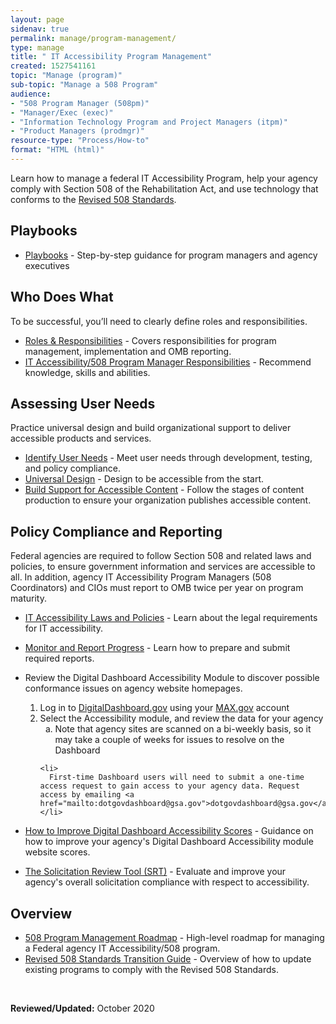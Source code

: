 ```yaml
---
layout: page
sidenav: true
permalink: manage/program-management/
type: manage
title: " IT Accessibility Program Management"
created: 1527541161
topic: "Manage (program)"
sub-topic: "Manage a 508 Program"
audience:
- "508 Program Manager (508pm)"
- "Manager/Exec (exec)"
- "Information Technology Program and Project Managers (itpm)"
- "Product Managers (prodmgr)"
resource-type: "Process/How-to"
format: "HTML (html)"
---
```


Learn how to manage a federal IT Accessibility Program, help your agency comply with Section 508 of the Rehabilitation Act, and use technology that conforms to the [Revised 508 Standards][1].

## Playbooks

- [Playbooks][2] - Step-by-step guidance for program managers and agency executives

## Who Does What

To be successful, you’ll need to clearly define roles and responsibilities.

- [Roles & Responsibilities][3] - Covers responsibilities for program management, implementation and OMB reporting.
- [IT Accessibility/508 Program Manager Responsibilities][4] - Recommend knowledge, skills and abilities.

## Assessing User Needs

Practice universal design and build organizational support to deliver accessible products and services.

- [Identify User Needs][5] - Meet user needs through development, testing, and policy compliance.
- [Universal Design][6] - Design to be accessible from the start.
- [Build Support for Accessible Content][7] - Follow the stages of content production to ensure your organization publishes accessible content.

## Policy Compliance and Reporting

Federal agencies are required to follow Section 508 and related laws and policies, to ensure government information and services are accessible to all. In addition, agency IT Accessibility Program Managers (508 Coordinators) and CIOs must report to OMB twice per year on program maturity.

- [IT Accessibility Laws and Policies][8] - Learn about the legal requirements for IT accessibility.
- [Monitor and Report Progress][9] - Learn how to prepare and submit required reports.
- Review the Digital Dashboard Accessibility Module to discover possible conformance issues on agency website homepages.
  <ol >
        <li>
            Log in to <a href="http://DigitalDashboard.gov">DigitalDashboard.gov</a> using your <a href="https://portal.max.gov/portal/home">MAX.gov</a> account
        </li>
        <li>
          Select the Accessibility module, and review the data for your agency 
      <ol style="list-style-type:lower-alpha">
        <li>
            Note that agency sites are scanned on a bi-weekly basis, so it may take a couple of weeks for issues to resolve on the Dashboard
        </li>
      </ol>
      </li>

      <li>
        First-time Dashboard users will need to submit a one-time access request to gain access to your agency data. Request access by emailing <a href="mailto:dotgovdashboard@gsa.gov">dotgovdashboard@gsa.gov</a>.
      </li>
    </ol>

- [How to Improve Digital Dashboard Accessibility Scores][10] - Guidance on how to improve your agency's Digital Dashboard Accessibility module website scores.&nbsp;
- [The Solicitation Review Tool (SRT)][11] - Evaluate and improve your agency's overall solicitation compliance with respect to accessibility.

## Overview

- [508 Program Management Roadmap][12] - High-level roadmap for managing a Federal agency IT Accessibility/508 program.
- [Revised 508 Standards Transition Guide][13] - Overview of how to update existing programs to comply with the Revised 508 Standards.

&nbsp;

**Reviewed/Updated:** October 2020

&nbsp;

[1]: https://www.access-board.gov/guidelines-and-standards/communications-and-it/about-the-ict-refresh/final-rule/text-of-the-standards-and-guidelines
[2]: {{site.baseurl}}/tools/playbooks/
[3]: {{site.baseurl}}/manage/roles
[4]: {{site.baseurl}}/manage/program-manager-responsibilities
[5]: {{site.baseurl}}/manage/identify-user-needs
[6]: {{site.baseurl}}/create/universal-design
[7]: {{site.baseurl}}/manage/support-accessible-content
[8]: {{site.baseurl}}/manage/laws-and-policies
[9]: {{site.baseurl}}/manage/reporting
[10]: {{site.baseurl}}/manage/improve-digital-dashboard-scores
[11]: {{site.baseurl}}/buy/solicitation-review-tool
[12]: {{site.baseurl}}/manage/program-roadmap
[13]: {{site.baseurl}}/manage/laws-and-policies/quick-reference-guide
